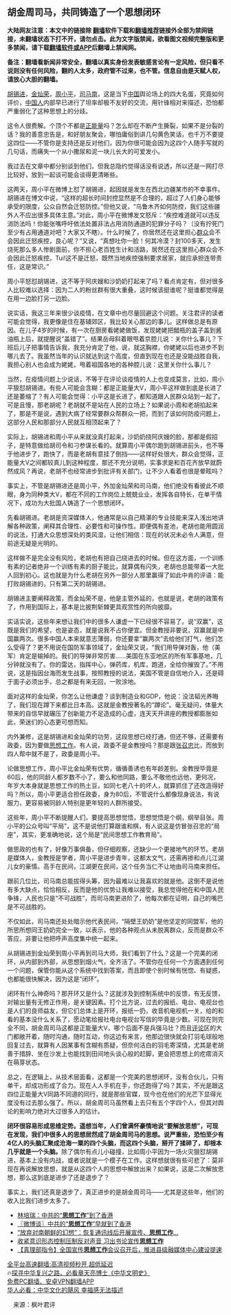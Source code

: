  <!-- 面包屑导航 --> <h2>胡金周司马，共同铸造了一个思想闭环</h2> <p class="notice"><b>大陆网友注意：本文中的链接除 <a href="https://github.com/bannedbook/fanqiang" >翻墙</a>软件下载和<a href="https://github.com/killgcd/justmysocks/blob/master/README.md">翻墙推荐</a>链接外全部为禁网链接，未翻墙状态下打不开，请勿点击。此为文字版禁闻，欲看图文视频完整版和更多禁闻，请下载<a href="https://github.com/bannedbook/fanqiang">翻墙软件或APP</a>后翻墙上禁闻网。</p><p>备注：翻墙看新闻非常安全，翻墙以真实身份发表敏感言论有一定风险，但只看不说则没有任何风险，翻的人太多，政府管不过来，也不管。信息自由是天赋人权，请放心大胆的翻墙。</b></p>  <div class="entry"> <p><a href="https://www.bannedbook.org/bnews/tag/%e8%83%a1%e9%94%a1%e8%bf%9b/" class="st_tag internal_tag" rel="tag" title="标签 胡锡进 下的日志">胡锡进</a>，<a href="https://www.bannedbook.org/bnews/tag/%E9%87%91%E7%81%BF%E8%8D%A3/" class="st_tag internal_tag" rel="tag" title="标签 金灿荣 下的日志">金灿荣</a>，<a href="https://www.bannedbook.org/bnews/tag/%e5%91%a8%e5%b0%8f%e5%b9%b3/" class="st_tag internal_tag" rel="tag" title="标签 周小平 下的日志">周小平</a>，<a href="https://www.bannedbook.org/bnews/tag/%e5%8f%b8%e9%a9%ac%e5%8d%97/" class="st_tag internal_tag" rel="tag" title="标签 司马南 下的日志">司马南</a>，这是当下<span class='wp_keywordlink_affiliate'><a href="https://www.bannedbook.org/" title="中国" target="_blank">中国</a></span>舆论场上的四大名蛋，究竟如何评价，<a href="https://www.bannedbook.org/bnews/tag/%e4%b8%ad%e5%9b%bd%e4%ba%ba/" class="st_tag internal_tag" rel="tag" title="标签 中国人 下的日志">中国人</a>内部早已进行了坦率却极不友好的交流，用针锋相对来描述，恐怕都严重弱化了这种思想上的分歧。</p> <p>这令人很费解。个顶个不都是<a href="https://www.bannedbook.org/bnews/tag/%e6%ad%a3%e8%83%bd%e9%87%8f/" class="st_tag internal_tag" rel="tag" title="标签 正能量 下的日志">正能量</a>吗？怎么却在不断产生撕裂，如果不是分裂的话？我的善意忠告是，和好朋友聚会，哪怕庸俗到讲几句黄色笑话，也千万不要提这四位——不管你是支持还是反对他们，因为你很可能会因为这四个人随手写就的几句话，而痛失一个从小撒尿和泥一块儿长大的可爱发小。</p> <p>我过去在文章中都分别谈到他们，但我总隐约觉得话没有说透，所以还是一网打尽比较好，放到一起谈可能会谈得更清晰些。</p> <p>这两天，周小平在微博上怼了胡锡进，起因就是发生在西北边疆某市的不幸事件。胡锡进在博文中说，“这样的超长时间封控显然是不合理的，超过了人们身心能够承受的限度，公众自然会迁怒防控。”但他又说，“乌鲁木齐如何防控，我们这些疆外人不应出很多具体主意。”对此，周小平在微博发文怒斥：“疾控难道就可以违反消防法吗！你能张嘴呼吁依法处置非法占用消防通道的犯罪分子吗？（没有拧死门至少有占用通道对吧？大家又不瞎）。什么时候了，你居然还在这里担心<a href="https://www.bannedbook.org/bnews/tag/%E7%BE%A4%E4%BC%97/" class="st_tag internal_tag" rel="tag" title="标签 群众 下的日志">群众</a>会不会因此迁怒疾控，良心呢？”又说，“真想吐你一脸！何其冷漠？封100多天，发生烧死那么多人惨剧面前，你不担心老百姓生计和活路，居然还在这里担心群众会不会因此迁怒疾控。Tui!这不是迁怒，既然当地疾控强制要求居家，就应承担连带责任，这是常识。”</p> <p>周小平怒怼胡锡进，这不等于阿庆嫂和沙奶奶打起来了吗？看点肯定有，但对很多人比较难以选择：因为二人的粉丝群有很大重叠，这时候该挺谁呢？挺谁都觉得是在用一边脸打另一边脸。</p> <p>说实话，我这三年来很少谈疫情，在文章中也尽量回避这个问题。关注君评的读者可能会觉得，我更像是住在基辅郊区，我比较关心那边的事儿。这样做总是有原因。在儿子4岁的时候，有一次在厨房看姥姥做饭，发现姥姥把醋瓶的盖子盖到酱油瓶上后，就提醒说“盖错了”。结果岳母斜着眼甩着京腔儿说：关你什么事儿？下班后儿子把事情告诉我，我充分肯定了他，说，就这胸襟，你姥姥以后也进步不到哪儿去了。我虽然当年的认识就达到这个高度，但直到现在也还是没能战胜自我，我担心别人也会成为姥姥，甩着祖国各地的各种腔儿说：这里关你什么事儿？</p>  <p>当然，在疫情问题上少说话，不等于在评论谈疫情的人上也变成莫言，比如，周小平狠怼胡锡进。有些人可能会含糊：都是正能量大V，周小平这样做到底是长进了还是萎缩了？有人可能会觉得：小平这是长进了，都知道跟人民群众站到一起了。可是且慢，那老胡呢？老胡就不是站在人民的立场上？如果说小周和老胡掐起来了，那是不是说，遇到大病了经常要群众帮群众一把，而到了该如何防疫问题上，这部分人民和那部分人民就互相顶起来了？</p> <p>实际上，胡锡进和周小平从来就没真打起来，沙奶奶挠阿庆嫂的脸，那都是假招子，是特意做给胡司令和刁参谋长看的。就算周小平偶尔跑到胡锡进前头，也不等于他进步了，跑快了，而是老胡有意挂了倒挡——这样好处很大，群众会觉得，正能量大V之间都较真儿到这种程度，那还不充分说明，实事求是和百花齐放早就蔚然成风？再说，老胡不也经常进步到批评有关部门，让不少人看着也很是晕眩吗？</p> <p>事实上，不管是胡锡进还是周小平，外加金灿荣和司马南，他们绝没有看彼此不顺眼，身为同种类大V，都在不同的工作岗位上兢兢业业，发挥各自特长，在单干情况下，成功为大批国人铸造了一个思想闭环。</p> <p>先看胡锡进。老胡是资深媒体人，他通常是以自己精湛的专业技能来深入浅出地讲解各种政策，阐释其合理性、必要性和可操作性。即便偶有差池，老胡也能用圆润的说法，打通大众思想深处的类风湿，让他们相信：现在的状况未必令人满意，但前途无疑是光明的。</p> <p>这样做不是完全没有风险，老胡也有把自己绕进去的时候。但在这方面，一个训练有素的记者绝非一个训练有素的厨子能比，就算偶有闪失，老胡也总能带着一大批人回到初心。这也就是为什么老胡在另外一部分人那里赢得了如此中肯的评语：能打败胡锡进的，只有第二天的胡锡进。</p> <p>胡锡进主要阐释政策，而金灿荣不是，他是主管外延的，也就是说，老胡的政策有了，作用到国际上，基本是比披荆斩棘更具观赏性的所向披靡。</p>  <p>实话实说，这些年来想让我们中的很多人谦虚一下已经很不容易了。说“双赢”，这既是我们的希望，也是姿态，就是说我不占你便宜。但金教授非要说，双赢就是中国赢两次。很多中国人本来就意志薄弱，你还要拿“赢两次”去给他们打气，他们怎么受得了？更不用说在国防军事领域了，金灿荣又说，“我们用导弹对轰，他（美军）肯定是输掉的。我们的导弹非常厉害……美国在东亚地区的所有军事基地，几分钟就没有了。你的雷达，指挥中心，弹药库，机库，跑道，全给你摧毁了。”不用说，这是指因台海而发生战事，按照教授的说法，美国不管是自信地介入，还是碍于面子必须出手，总之都是有来无回，一败涂地。</p> <p>面对这样的金灿荣，你怎么让他谦虚？谈到制造业和GDP，他说：没法韬光养晦了，我们现在蹲下来都比日本高。这就是金教授著名的“蹲论”。毫无疑问，体量大带来的自信早就碾压了创新能力不足造成的心虚，连天天开讲座的教授都膨胀如此，荣迷们的心态更可想而知。</p> <p>内外兼修，这是胡锡进和金灿荣的功劳，这段思想已经打通，但还不够，还需要有政委，因为要做<a href="https://www.bannedbook.org/bnews/tag/%E6%80%9D%E6%83%B3%E5%B7%A5%E4%BD%9C/" class="st_tag internal_tag" rel="tag" title="标签 思想工作 下的日志">思想工作</a>。有人说，政委不是金教授吗？那是跟<a href="https://www.bannedbook.org/bnews/tag/%e5%bc%a0%e5%8f%ac%e5%bf%a0/" class="st_tag internal_tag" rel="tag" title="标签 张召忠 下的日志">张召忠</a>比，而放到四人帮中就不是了，政委是周小平。</p> <p>论做思想工作，周小平比金灿荣有优势，循循善诱也有年龄差别。金教授毕竟是60后，他的同龄人都岁数不小了，要么和他同路，要么不敬他也远他，更何况，年岁大本身就是思想工作的热土豆，如同七老八十的坏人，就算抓住了还改造得好吗？所以，周小平更适合担任政委，身为80后，不管说什么都像现身说法，有说服力，更容易被同龄人特别是更年轻的人群所接受。</p> <p>这些年，周小平不断提醒人们，要提高思想觉悟，思想觉悟是个纲，纲举目张。周小平的公众号叫“平局”，这不是说他打算跟谁和棋，有人说这是仿冒张召忠的“局座”，其实，更准确地说，这个局是“民间思想工作教育局”。</p> <p>做思政的也有了，好像万事俱备，但仔细观察，还缺少一个更接地气的环节。老胡是媒体人，金教授是学者，周小平是进步青年，这都太文气，还需再掺和点儿江湖儿女的豪情。高手在民间，江湖更在民间，这个任务当仁不让地由司马南来担任。</p>  <p>跟前几位比，司马南总能拔得头筹，因为最难以让我喜欢的就是他。这倒不是说他有多大缺点，恰恰相反，反而是他的优势让我难以接受，我总觉得他在和中国人民争锋，人民也只是“不可战胜”，而司马南更进阶了，他每次都在证明，自己的嘴巴是不可战胜的。</p> <p>不仅如此，司马南还处处暗示他代表民间，“隔壁王奶奶”是他坚定的同盟军，他的所思所想同王奶奶完全一致，以表示，他的各种观点从未脱离群众，反而是群众不答应，非要让他把呼声高度集中统一起来。</p> <p>从胡锡进到金灿荣到周小平再到司马大师，我们看到了什么？这是一个完美的闭环，从内部到外部，从思想到烟火气，全齐活了。不管你在任何一个方面遇到任何一个问题，保管你能从这个系统中找到答案，而且即使个别时候有恍惚、有疑惑，也都能很快解决，因为这是“闭环”。</p> <p>闭环有什么神奇吗？那开环又是什么？这就涉及到控制系统中的反馈，有无反馈，对输出量有无修正作用，是关键因素。打个比方说，过去的报纸、电台、电视台也是人们的良师益友，但它们总体上是开环，报纸一扔，收音机电视机一关，给的和看的基本没什么关系了，愿动笔给报社电台电视台写信的毕竟是少数。可现在则完全不同，胡金周司马这都是正能量大V，哪个后面不是兵强马壮？而且<span class='wp_keywordlink_affiliate'><a href="https://www.bannedbook.org/bnews/comments/" title="新闻评论" target="_blank">评论</a></span>区的大门都敞开着，随时沟通，随时互动，你这边有来言，他那边很快就会打羽毛球般地回复过去，就算有人因某事有含糊有质疑，但奈何洁白的羽毛寄深情，尤其是老胡善于措辞、坐在沙发上也能找到田间地头谈心般的赶脚，更会把思想上的疙瘩消灭在萌芽状态。</p> <p>总之，在逻辑上，从技术层面看，这都是一个完美的思想闭环，没有合伙儿，只有单干，却成功形成了合力。现在人人手机在手，你还跑得了吗？其实，不光是跟这四位正能量大V同路不同道的同行，就是那些官媒，现今也在他们的光芒下显得光度没有过去那么强了。所以，胡金周司马虽然看上去只有五个字四个人，但其对舆论的影响力绝对大过很多人的估计。</p> <p><strong>闭环很容易形成思维定势。遥想当年，人们曾满怀豪情地说“要解放思想”，可现在发现，我们中很多人的思想居然成了胡金周司马的思想。说严重些，恐怕至少有4亿人的头脑汇聚成沧海一粟的四个头脑，而这四个头脑，掰开了揉碎了，却根本几乎就是一个头脑。</strong>除了偶尔有点儿小碰撞，比如周小平因为一场火灾狠怼胡锡进，基本上没有内战，或者说就是一个模子在工作。这样想就很有些可悲了：莫非现在再说解放思想，就是从这四个人的思想中解放出来？如果说，这是二次解放思想，那么这到底是进步了还是退步了？</p>  <p>事实上，我们还真是退步了，真正进步的是胡金周司马——尤其是这些年，他们的收入比我们进步太多了。</p> <!--<div id="taboola-mid-1"></div>--><ul class='op-related-articles' title='相关阅读'> <li><a href='https://www.bannedbook.org/bnews/comments/20220810/1769615.html' target='_blank'>林培瑞：中共的“<b>思想工作</b>”到了香港</a></li> <li><a href='https://www.bannedbook.org/bnews/cbnews/20220728/1763980.html' target='_blank'>〖微博谈〗中共的“<b>思想工作</b>”早就到了香港</a></li> <li><a href='https://www.bannedbook.org/bnews/worldnews/20211014/1637666.html' target='_blank'>“放弃对南朝鲜的幻想”：恢复通讯线后开展宣传、<b>思想工作</b>…</a></li> <li><a href='https://www.bannedbook.org/bnews/headline/20201110/1428876.html' target='_blank'>收紧意识形态控制压制反对声音 习出书论宣传<b>思想工作</b></a></li> <li><a href='https://www.bannedbook.org/bnews/ssgc/20180828/996780.html' target='_blank'>【真理部指令】全国宣传<b>思想工作</b>会议召开后，推进县级融媒体中心建设提速</a></li> </ul> <p class="texttj"> <a href="https://github.com/bannedbook/fanqiang/wiki/V2ray%E6%9C%BA%E5%9C%BA" target="_blank">全平台高速翻墙:高清视频秒开,超低延迟</a><br/> 🔥<a href="https://www.bannedbook.org/bnews/comments/20220808/1768773.html" target="_blank">探寻中华复兴之路，必看章天亮博士《中华文明史》</a><br/> <a href="https://github.com/bannedbook/fanqiang/wiki/%E7%A6%81%E9%97%BB%E7%BD%91%E5%AE%89%E5%8D%93%E7%BF%BB%E5%A2%99%E6%96%B0%E9%97%BBAPP" target="_blank">免费PC翻墙、安卓VPN翻墙APP</a><br/> <a href="https://www.bannedbook.org/bnews/comments/20220220/1694796.html" target="_blank">华人必看：中华文化的飓风 幸福感无法描述</a><br/> </p><p class="src-info">　来源：枫叶君评 </p><a name='sharetosocial'></a> <div style="margin-bottom:5px;padding-bottom:5px;clear:both"> <div id="archive-pix-1" class="banner-ads"> <!-- AuctionX Display platform tag START --> <div id="27602x728x90x621x_ADSLOT1" clicktrack="%%CLICK_URL_ESC%%"></div>  <!-- AuctionX Display platform tag END --> </div> <div id="archive-pix-2" class="banner-ads"> <!-- AuctionX Display platform tag START --> <div id="27556x300x250x621x_ADSLOT1" clicktrack="%%CLICK_URL_ESC%%" style="margin:0 auto;text-align:center"></div>  <!-- AuctionX Display platform tag END --> </div> </div>  <div id="archive-pix-1" class="banner-ads"> <!-- AuctionX Display platform tag START --> <div id="27603x728x90x621x_ADSLOT1" clicktrack="%%CLICK_URL_ESC%%"></div>  <!-- AuctionX Display platform tag END --> </div> </div><!--END ENTRY--> 